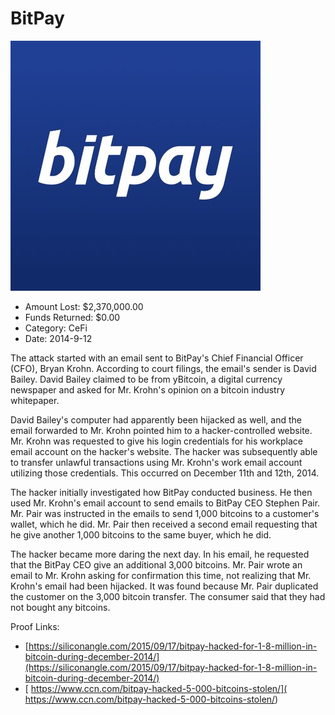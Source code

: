 # BitPay
![BitPay](/rektimages/BitPay.png)
- Amount Lost: $2,370,000.00
- Funds Returned: $0.00
- Category: CeFi
- Date: 2014-9-12

The attack started with an email sent to BitPay's Chief Financial Officer (CFO), Bryan Krohn. According to court filings, the email's sender is David Bailey. David Bailey claimed to be from yBitcoin, a digital currency newspaper and asked for Mr. Krohn's opinion on a bitcoin industry whitepaper.  
  
David Bailey's computer had apparently been hijacked as well, and the email forwarded to Mr. Krohn pointed him to a hacker-controlled website. Mr. Krohn was requested to give his login credentials for his workplace email account on the hacker's website. The hacker was subsequently able to transfer unlawful transactions using Mr. Krohn's work email account utilizing those credentials. This occurred on December 11th and 12th, 2014.  
  
The hacker initially investigated how BitPay conducted business. He then used Mr. Krohn's email account to send emails to BitPay CEO Stephen Pair. Mr. Pair was instructed in the emails to send 1,000 bitcoins to a customer's wallet, which he did. Mr. Pair then received a second email requesting that he give another 1,000 bitcoins to the same buyer, which he did.  
  
The hacker became more daring the next day. In his email, he requested that the BitPay CEO give an additional 3,000 bitcoins. Mr. Pair wrote an email to Mr. Krohn asking for confirmation this time, not realizing that Mr. Krohn's email had been hijacked. It was found because Mr. Pair duplicated the customer on the 3,000 bitcoin transfer. The consumer said that they had not bought any bitcoins.


Proof Links:
- [https://siliconangle.com/2015/09/17/bitpay-hacked-for-1-8-million-in-bitcoin-during-december-2014/](https://siliconangle.com/2015/09/17/bitpay-hacked-for-1-8-million-in-bitcoin-during-december-2014/)
- [ https://www.ccn.com/bitpay-hacked-5-000-bitcoins-stolen/]( https://www.ccn.com/bitpay-hacked-5-000-bitcoins-stolen/)


